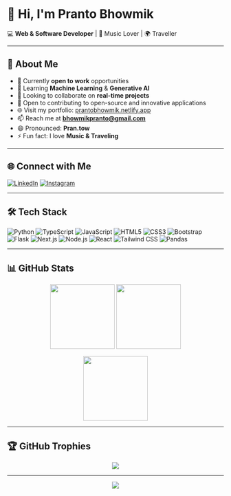 <!-- README.md for https://github.com/prantobhowmik -->

# 👋 Hi, I'm Pranto Bhowmik

💻 **Web & Software Developer** | 🎵 Music Lover | 🌍 Traveller

---

## 🚀 About Me

- 🔭 Currently **open to work** opportunities  
- 🌱 Learning **Machine Learning** & **Generative AI**  
- 👯 Looking to collaborate on **real-time projects**  
- 🤝 Open to contributing to open-source and innovative applications  
- 🌐 Visit my portfolio: [prantobhowmik.netlify.app](https://prantobhowmik.netlify.app/)  
- 📫 Reach me at **bhowmikpranto@gmail.com**  
- 😄 Pronounced: **Pran.tow**  
- ⚡ Fun fact: I love **Music & Traveling**

---

## 🌐 Connect with Me

[![LinkedIn](https://img.shields.io/badge/LinkedIn-%230077B5.svg?logo=linkedin&logoColor=white)](https://linkedin.com/in/pranto-bhowmik)
[![Instagram](https://img.shields.io/badge/Instagram-%23E4405F.svg?logo=instagram&logoColor=white)](https://instagram.com/pranto_bhowmik)

---

## 🛠️ Tech Stack

![Python](https://img.shields.io/badge/Python-3670A0?style=flat&logo=python&logoColor=ffdd54)
![TypeScript](https://img.shields.io/badge/TypeScript-%23007ACC.svg?style=flat&logo=typescript&logoColor=white)
![JavaScript](https://img.shields.io/badge/JavaScript-%23323330.svg?style=flat&logo=javascript&logoColor=%23F7DF1E)
![HTML5](https://img.shields.io/badge/HTML5-%23E34F26.svg?style=flat&logo=html5&logoColor=white)
![CSS3](https://img.shields.io/badge/CSS3-%231572B6.svg?style=flat&logo=css3&logoColor=white)
![Bootstrap](https://img.shields.io/badge/Bootstrap-%238511FA.svg?style=flat&logo=bootstrap&logoColor=white)
![Flask](https://img.shields.io/badge/Flask-%23000.svg?style=flat&logo=flask&logoColor=white)
![Next.js](https://img.shields.io/badge/Next.js-black?style=flat&logo=next.js&logoColor=white)
![Node.js](https://img.shields.io/badge/Node.js-6DA55F?style=flat&logo=node.js&logoColor=white)
![React](https://img.shields.io/badge/React-%2320232a.svg?style=flat&logo=react&logoColor=%2361DAFB)
![Tailwind CSS](https://img.shields.io/badge/TailwindCSS-%2338B2AC.svg?style=flat&logo=tailwind-css&logoColor=white)
![Pandas](https://img.shields.io/badge/Pandas-%23150458.svg?style=flat&logo=pandas&logoColor=white)

---

## 📊 GitHub Stats

<p align="center">
  <img src="https://github-readme-stats.vercel.app/api?username=prantobhowmik&theme=dark&hide_border=true" height="150"/>
  <img src="https://github-readme-streak-stats.herokuapp.com/?user=prantobhowmik&theme=dark&hide_border=true" height="150"/>
</p>

<p align="center">
  <img src="https://github-readme-stats.vercel.app/api/top-langs/?username=prantobhowmik&theme=dark&hide_border=true&layout=compact" height="150"/>
</p>

---

## 🏆 GitHub Trophies

<p align="center">
  <img src="https://github-profile-trophy.vercel.app/?username=prantobhowmik&theme=radical&no-frame=true&margin-w=10"/>
</p>

---

<p align="center">
  <img src="https://visitcount.itsvg.in/api?id=prantobhowmik&icon=2&color=12"/>
</p>
